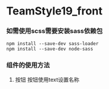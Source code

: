 # TeamStyle19_front
### 如需使用scss需要安装sass依赖包

```
npm install --save-dev sass-loader
npm install --save-dev node-sass
```
### 组件的使用方法
1. 按钮
    按钮使用text设置名称
